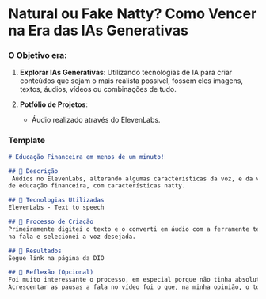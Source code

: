 # Natural ou Fake Natty? Como Vencer na Era das IAs Generativas

### O Objetivo era:

1. **Explorar IAs Generativas**: Utilizando tecnologias de IA para criar conteúdos que sejam o mais realista possível, fossem eles imagens, textos, áudios, vídeos ou combinações de tudo.

2. **Potfólio de Projetos**:
   - Áudio realizado através do ElevenLabs.

### Template

```markdown
# Educação Financeira em menos de um minuto!

## 📒 Descrição
 Aúdios no ElevenLabs, alterando algumas caractéristicas da voz, e da velocidade da leitura, para trazer em menos de um minuto dicas
de educação financeira, com características natty.

## 🤖 Tecnologias Utilizadas
ElevenLabs - Text to speech  

## 🧐 Processo de Criação
Primeiramente digitei o texto e o converti em áudio com a ferramente text to speech do Eleven Labs, depois ajustei algumas pausas
na fala e selecionei a voz desejada.

## 🚀 Resultados
Segue link na página da DIO

## 💭 Reflexão (Opcional)
Foi muito interessante o processo, em especial porque não tinha absolutamente nenhum contato com o mundo da tecnologia ou IA.
Acrescentar as pausas a fala no vídeo foi o que, na minha opinião, o tornou mais natty.

